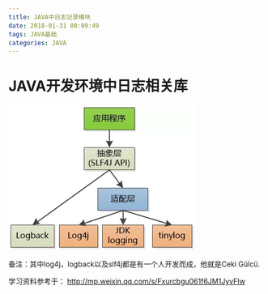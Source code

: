 ```yaml
---
title: JAVA中日志记录模块
date: 2018-01-31 00:09:49
tags: JAVA基础
categories: JAVA
---
```


# JAVA开发环境中日志相关库

![](/images/java_syntax_14_1.png)

备注：其中log4j，logback以及slf4j都是有一个人开发而成，他就是Ceki Gülcü.


学习资料参考于：
http://mp.weixin.qq.com/s/Fxurcbgu061f6JM1JyvFIw

